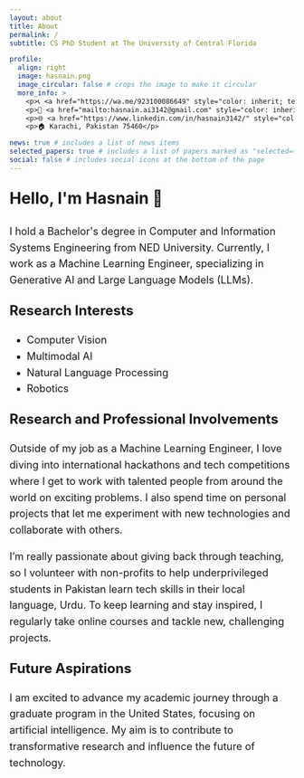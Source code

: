 ```yaml
---
layout: about
title: About
permalink: /
subtitle: CS PhD Student at The University of Central Florida

profile:
  align: right
  image: hasnain.png
  image_circular: false # crops the image to make it circular
  more_info: >
    <p>📞 <a href="https://wa.me/923100086649" style="color: inherit; text-decoration: underline; underline">+92 (310) 0086649</a> </p>
    <p>📧 <a href="mailto:hasnain.ai3142@gmail.com" style="color: inherit; text-decoration: underline; underline">hasnain.ai3142@gmail.com</a> </p>
    <p>🌐 <a href="https://www.linkedin.com/in/hasnain3142/" style="color: inherit; text-decoration: underline; underline">LinkedIn: hasnain3142/</a> </p>
    <p>🏠 Karachi, Pakistan 75460</p>

news: true # includes a list of news items
selected_papers: true # includes a list of papers marked as "selected={true}"
social: false # includes social icons at the bottom of the page
---
```


<div style="display: none;">
    <a href="https://clustrmaps.com/site/1c26o" title="Visit tracker">
        <img src="//www.clustrmaps.com/map_v2.png?d=3Rb5bVTw6aBTKI5pAmtwvRaN0XG-R6NP4R82SEqcWt4&cl=ffffff" 
             alt="Visitor Map" />
    </a>
</div>

<p style="font-size: 28px; font-weight: bold;">Hello, I'm <b>Hasnain</b> 👋</p>

<p style="font-size: 18px; line-height: 1.6;">I hold a Bachelor's degree in Computer and Information Systems Engineering from NED University. Currently, I work as a Machine Learning Engineer, specializing in Generative AI and Large Language Models (LLMs).</p>

<p style="font-size: 24px; font-weight: bold;">Research Interests</p>
<ul style="line-height: 1.6; font-size: 18px;">
    <li>Computer Vision</li>
    <li>Multimodal AI</li>
    <li>Natural Language Processing</li>
    <li>Robotics</li>

</ul>

<p style="font-size: 24px; font-weight: bold;">Research and Professional Involvements</p>
<p style="font-size: 18px; line-height: 1.6;">
    Outside of my job as a Machine Learning Engineer, I love diving into international hackathons and tech competitions where I get to work with talented people from around the world on exciting problems. I also spend time on personal projects that let me experiment with new technologies and collaborate with others.
</p>
<p style="font-size: 18px; line-height: 1.6;">
    I’m really passionate about giving back through teaching, so I volunteer with non-profits to help underprivileged students in Pakistan learn tech skills in their local language, Urdu. To keep learning and stay inspired, I regularly take online courses and tackle new, challenging projects.
</p>

<p style="font-size: 24px; font-weight: bold;">Future Aspirations</p>
<p style="font-size: 18px; line-height: 1.6;">
    I am excited to advance my academic journey through a graduate program in the United States, focusing on artificial intelligence. My aim is to contribute to transformative research and influence the future of technology.
</p>